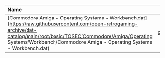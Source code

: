 |Name|Size|
|:---|---:|
|[Commodore Amiga - Operating Systems - Workbench.dat](https://raw.githubusercontent.com/open-retrogaming-archive/dat-catalog/main/root/basic/TOSEC/Commodore/Amiga/Operating Systems/Workbench/Commodore Amiga - Operating Systems - Workbench.dat)|93975|
